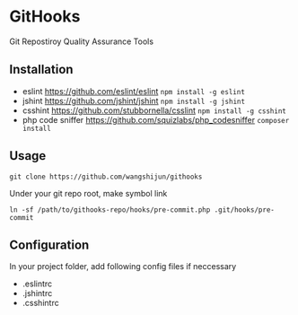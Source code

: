 GitHooks
=========

Git Repostiroy Quality Assurance Tools

Installation
------------

* eslint https://github.com/eslint/eslint `npm install -g eslint`
* jshint https://github.com/jshint/jshint `npm install -g jshint`
* csshint https://github.com/stubbornella/csslint `npm install -g csshint`
* php code sniffer https://github.com/squizlabs/php_codesniffer `composer install`

Usage
-------------

``
git clone https://github.com/wangshijun/githooks
``

Under your git repo root, make symbol link

``
ln -sf /path/to/githooks-repo/hooks/pre-commit.php .git/hooks/pre-commit
``

Configuration
-------------

In your project folder, add following config files if neccessary

* .eslintrc
* .jshintrc
* .csshintrc
